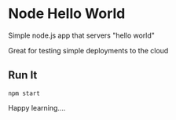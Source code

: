 # Node Hello World

Simple node.js app that servers "hello world"

Great for testing simple deployments to the cloud

## Run It

`npm start`

Happy learning....
